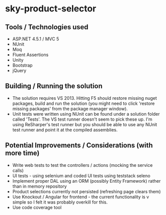 # sky-product-selector

## Tools / Technologies used

- ASP.NET 4.5.1 / MVC 5
- NUnit
- Moq
- Fluent Assertions
- Unity
- Bootstrap
- jQuery

## Building / Running the solution

- The solution requires VS 2013. Hitting F5 should restore missing nuget packages, build and run the solution (you might need to click 'restore missing packages' from the package manager window).
- Unit tests were written using NUnit can be found under a solution folder called 'Tests'. The VS test runner doesn't seem to pick these up. I'm using ReSharper's test runner but you should be able to use any NUnit test runner and point it at the compiled assemblies. 

## Potential Improvements / Considerations (with more time)

- Write web tests to test the controllers / actions (mocking the service calls)
- UI tests - using selenium and coded UI tests using teststack seleno
- Implement proper DAL using an ORM (possibly Entity Framework) rather than in memory repository
- Product selections currently not persisted (refreshing page clears them)
- Use Knockout / Angular for frontend - the current functionality is v simple so I felt it was probably overkill for this.
- Use code coverage tool